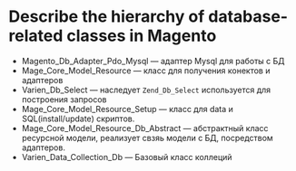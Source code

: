 # Describe the hierarchy of database-related classes in Magento

  * Magento_Db_Adapter_Pdo_Mysql — адаптер Mysql для работы с БД
  * Mage_Core_Model_Resource — класс для получения конектов и адаптеров
  * Varien_Db_Select — наследует `Zend_Db_Select` используется для построения запросов
  * Mage_Core_Model_Resource_Setup — класс для data и SQL(install/update) скриптов.
  * Mage_Core_Model_Resource_Db_Abstract — абстрактный класс ресурсной модели, реализует свзяь модели с БД, посредством адаптеров.
  * Varien_Data_Collection_Db  — Базовый класс коллеций
